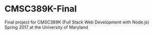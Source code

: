 # CMSC389K-Final
Final project for CMSC389K (Full Stack Web Development with Node.js) Spring 2017 at the University of Maryland
